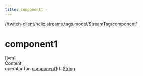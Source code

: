 ```yaml
---
title: component1 -
---
```

//[twitch-client](../../index.md)/[helix.streams.tags.model](../index.md)/[StreamTag](index.md)/[component1](component1.md)



# component1  
[jvm]  
Content  
operator fun [component1](component1.md)(): [String](https://kotlinlang.org/api/latest/jvm/stdlib/kotlin/-string/index.html)  



